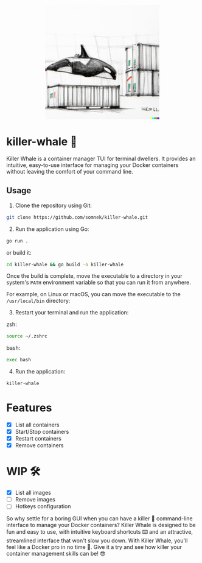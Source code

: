 <p align="center">
  <img style="width:300px" src="https://github.com/somnek/killer-whale/blob/main/src/logo.png?raw=true"/>
</p>


# killer-whale 🐳

Killer Whale is a container manager TUI for terminal dwellers. It provides an intuitive, easy-to-use interface for managing your Docker containers without leaving the comfort of your command line.



## Usage

1. Clone the repository using Git: 

```bash
git clone https://github.com/somnek/killer-whale.git
```

2. Run the application using Go:

```bash
go run .
```
or build it:
```bash
cd killer-whale && go build -o killer-whale
```
Once the build is complete, move the executable to a directory in your system's `PATH` environment variable so that you can run it from anywhere.

For example, on Linux or macOS, you can move the executable to the `/usr/local/bin` directory:

3. Restart your terminal and run the application:

zsh:
```bash
source ~/.zshrc
```
bash:
```bash
exec bash
```

4. Run the application:

```bash
killer-whale
```

# Features
- [x] List all containers
- [x] Start/Stop containers
- [x] Restart containers
- [x] Remove containers

# WIP 🛠️
- [x] List all images
- [ ] Remove images
- [ ] Hotkeys configuration

So why settle for a boring GUI when you can have a killer 🤘 command-line interface to manage your Docker containers? Killer Whale is designed to be fun and easy to use, with intuitive keyboard shortcuts ⌨️ and an attractive, streamlined interface that won't slow you down. With Killer Whale, you'll feel like a Docker pro in no time 🚀. Give it a try and see how killer your container management skills can be! 😎
